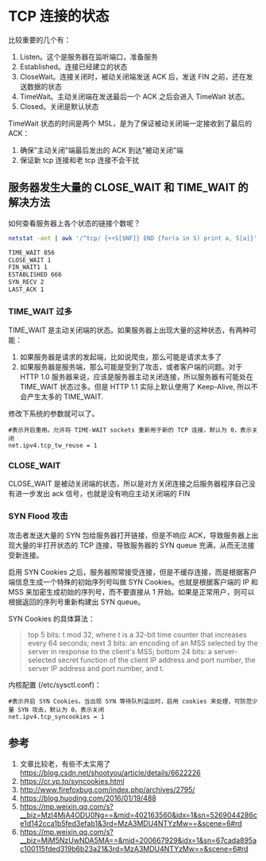 # TCP 连接的状态


<!--
ID: 5d121ed4-04ef-4af0-8ec9-76cf9ad11a47
Status: draft
Date: 2020-06-25T08:44:53
Modified: 2020-06-25T08:44:53
wp_id: 1059
-->


比较重要的几个有：

1. Listen。这个是服务器在监听端口，准备服务
2. Established。连接已经建立的状态
3. CloseWait。连接关闭时，被动关闭端发送 ACK 后，发送 FIN 之前，还在发送数据的状态
4. TimeWait。主动关闭端在发送最后一个 ACK 之后会进入 TimeWait 状态。
5. Closed。关闭是默认状态

TimeWait 状态的时间是两个 MSL，是为了保证被动关闭端一定接收到了最后的 ACK：

1. 确保"主动关闭"端最后发出的 ACK 到达"被动关闭"端
2. 保证新 tcp 连接和老 tcp 连接不会干扰

## 服务器发生大量的 CLOSE_WAIT 和 TIME_WAIT 的解决方法

如何查看服务器上各个状态的链接个数呢？

```sh
netstat -ant | awk '/^tcp/ {++S[$NF]} END {for(a in S) print a, S[a]}'  

TIME_WAIT 856
CLOSE_WAIT 1
FIN_WAIT1 1
ESTABLISHED 666
SYN_RECV 2
LAST_ACK 1
```

### TIME_WAIT 过多

TIME_WAIT 是主动关闭端的状态。如果服务器上出现大量的这种状态，有两种可能：

1. 如果服务器是请求的发起端，比如说爬虫，那么可能是请求太多了
2. 如果服务器是服务端，那么可能是受到了攻击，或者客户端的问题。对于 HTTP 1.0 服务器来说，应该是服务器主动关闭连接，所以服务器有可能处在 TIME_WAIT 状态过多。但是 HTTP 1.1 实际上默认使用了 Keep-Alive, 所以不会产生太多的 TIME_WAIT.

修改下系统的参数就可以了。  

```
#表示开启重用。允许将 TIME-WAIT sockets 重新用于新的 TCP 连接，默认为 0，表示关闭
net.ipv4.tcp_tw_reuse = 1
```

### CLOSE_WAIT

CLOSE_WAIT 是被动关闭端的状态，所以是对方关闭连接之后服务器程序自己没有进一步发出 ack 信号，也就是没有响应主动关闭端的 FIN

### SYN Flood 攻击

攻击者发送大量的 SYN 包给服务器打开链接，但是不响应 ACK，导致服务器上出现大量的半打开状态的 TCP 连接，导致服务器的 SYN queue 充满，从而无法接受新连接。

启用 SYN Cookies 之后，服务器照常接受连接，但是不缓存连接，而是根据客户端信息生成一个特殊的初始序列号叫做 SYN Cookies。也就是根据客户端的 IP 和 MSS 来加密生成初始的序列号，而不要直接从 1 开始。如果是正常用户，则可以根据返回的序列号重新构建出 SYN queue。

SYN Cookies 的具体算法：

> top 5 bits: t mod 32, where t is a 32-bit time counter that increases every 64 seconds;
> next 3 bits: an encoding of an MSS selected by the server in response to the client's MSS;
> bottom 24 bits: a server-selected secret function of the client IP address and port number, the server IP address and port number, and t.

内核配置 (/etc/sysctl.conf)：

```
#表示开启 SYN Cookies。当出现 SYN 等待队列溢出时，启用 cookies 来处理，可防范少量 SYN 攻击，默认为 0，表示关闭
net.ipv4.tcp_syncookies = 1
```

## 参考

1. 文章比较老，有些不太实用了 https://blog.csdn.net/shootyou/article/details/6622226
2. https://cr.yp.to/syncookies.html
3. http://www.firefoxbug.com/index.php/archives/2795/
4. https://blog.huoding.com/2016/01/19/488
5. https://mp.weixin.qq.com/s?__biz=MzI4MjA4ODU0Ng==&mid=402163560&idx=1&sn=5269044286ce1d142cca1b5fed3efab1&3rd=MzA3MDU4NTYzMw==&scene=6#rd
6. https://mp.weixin.qq.com/s?__biz=MjM5NzUwNDA5MA==&mid=200667929&idx=1&sn=67cada895ac100115fded319b6b23a21&3rd=MzA3MDU4NTYzMw==&scene=6#rd